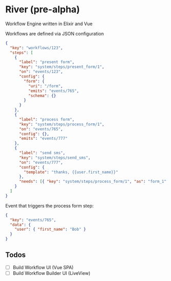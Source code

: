 # River (pre-alpha)

Workflow Engine written in Elixir and Vue

Workflows are defined via JSON configuration

```json
{
  "key": "workflows/123",
  "steps": [
    {
      "label": "present form",
      "key": "system/steps/present_form/1",
      "on": "events/123",
      "config": {
        "form": {
          "uri": "/form",
          "emits": "events/765",
          "schema": {}
        }
      }
    },
    {
      "label": "process form",
      "key": "system/steps/process_form/1",
      "on": "events/765",
      "config": {},
      "emits": "events/777"
    },
    {
      "label": "send sms",
      "key": "system/steps/send_sms",
      "on": "events/777",
      "config": {
        "template": "thanks, {{user.first_name}}"
      },
      "needs": [{ "key": "system/steps/process_form/1", "as": "form_1" }] // provides data from another step to this step
    }
  ]
}
```

Event that triggers the process form step:

```json
{
  "key": "events/765",
  "data": {
    "user": { "first_name": "Bob" }
  }
}
```

## Todos

- [ ] Build Workflow UI (Vue SPA)
- [ ] Build Workflow Builder UI (LiveView)
